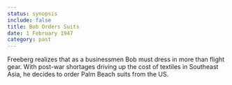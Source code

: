 ```yaml
---
status: synopsis
include: false
title: Bob Orders Suits
date: 1 February 1947
category: past 
---
```

Freeberg realizes that as a businessmen Bob must dress in more than flight gear. With post-war shortages driving up the cost of textiles in Southeast Asia, he decides to order Palm Beach suits from the US.
